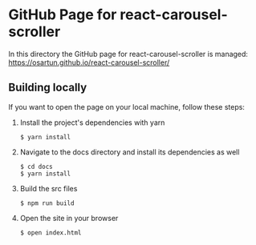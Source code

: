 # GitHub Page for react-carousel-scroller

In this directory the GitHub page for react-carousel-scroller is managed: https://osartun.github.io/react-carousel-scroller/

## Building locally

If you want to open the page on your local machine, follow these steps:

1. Install the project's dependencies with yarn

    ```
    $ yarn install
    ```

1. Navigate to the docs directory and install its dependencies as well
    ```
    $ cd docs
    $ yarn install
    ```

1. Build the src files

    ```
    $ npm run build
    ```
    
1. Open the site in your browser

    ```
    $ open index.html
    ```
